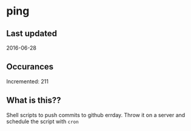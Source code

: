 # ping

## Last updated
2016-06-28

## Occurances
Incremented: 211

## What is this?? 
Shell scripts to push commits to github errday. Throw it on a server and schedule the script with `cron`
